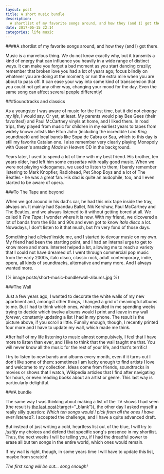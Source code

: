```yaml
---
layout: post
title: A short music bundle
description:
  A shortlist of my favorite songs around, and how they (and I) got there.
date: 2017-05-15 22:14
categories: life music
---
```


####A shortlist of my favorite songs around, and how they (and I) got there.

Music is a marvelous thing. We do not know exactly why, but it transmits a kind of energy that can influence you heavily in a wide range of distinct ways. It can make you forget a bad moment as you start dancing crazily; remember that broken love you had a lot of years ago; focus blindly on whatever you are doing at the moment; or run the extra mile when you are about to pass off. It can ease your way into some kind of transcension that you could not get any other way, changing your mood for the day. Even the same song can affect several people differently!

###Soundtracks and classics

As a youngster I was aware of music for the first time, but it did not *change my life*, I would say. Or yet, at least. My parents would play Bee Gees (their favorites!) and Paul McCartney vinyls at home, and I liked them. In road trips, they played from music for children in my earliest years to tapes from widely known artists like Elton John (including the incredible *Lion King* soundtrack) and local bands like Sopa de Cabra or Sau, which to this day is still my favorite Catalan one. I also remember very clearly playing Monopoly with Queen's amazing *Made in Heaven* CD in the background.

Years later, I used to spend a lot of time with my best friend. His brother, ten years older, had left him some *cassettes* with really good music. When we were not playing videogames, we used to listen to them; I barely remember listening to Mark Knopfler, Radiohead, Pet Shop Boys and a lot of The Beatles - he was a great fan. His dad is quite an audophile, too, and I even started to be aware of opera.

###To The Tape and beyond

When we got around in his dad's car, he had this mix tape inside the tray, always on. It mainly had Spandau Ballet, Nik Kershaw, Paul McCartney and The Beatles, and we always listened to it without getting bored at all. We called it *The Tape*: I wonder where it is now. With my friend, we dicovered a lot of bands from the 80s and 90s and even got to know *italo disco* a lot. Nowadays, I don't listen to it that much, but I'm very fond of those days.

Something had *clicked* inside me, and I started to devour music on my own. My friend had been the starting point, and I had an internal urge to get to know more and more. Internet helped a lot, allowing me to reach a variety that I could not have dreamed of. I went through commercial pop music from the early 2000s, italo disco, classic rock, adult contemporary, indie, opera, all kinds of soundtracks, alternative and many more. And I always wanted more.

{% image posts/short-music-bundle/wall-albums.jpg %}

###The Wall

Just a few years ago, I wanted to decorate the white walls of my new apartment and, amongst other things, I hanged a grid of meaningful albums to me. But I had to think which ones, which resulted in me spending weeks trying to decide which twelve albums would I print and leave in my wall *forever*, constantly updating a list I had in my phone. The result is the picture above, if you scroll a little. Funnily enough, though, I recently printed four more and I have to update my wall, which made me think.

After half of my life listening to music almost compulsively, I feel that I have more to listen than ever, and I like to think that the wall taught me that. You will never know all the music for the rest of your life, and that's terrific!

I try to listen to new bands and albums every month, even if it turns out I don't like some of them: sometimes I am lucky enough to find artists I love and welcome to my collection. Ideas come from friends, soundtracks in movies or shows that I watch, Wikipedia articles that I find after navigating for hours, or even reading books about an artist or genre. This last way is particularly delightful.

###A bundle

The same way I was thinking about making a list of the TV shows I had seen (the result is [the last post](/managing-my-tv-show-complexity){:target="_blank"}), the other day I asked myself a really silly question: *Which ten songs would I pick from all the ones I have ever listened?*. I accepted the challenge, and I have a quite advanced draft.

But instead of just writing a cold, heartless list out of the blue, I will try to *justify* my choices and defend that specific song's presence in my shortlist. Thus, the next weeks I will be telling you, if I had the dreadful power to erase all but ten songs in the entire world, which ones would remain.

If my wall is right, though, in some years time I will have to update this list, maybe from scratch!

*The first song will be out... song enough!*
